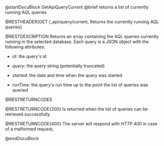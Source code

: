 
@startDocuBlock GetApiQueryCurrent
@brief returns a list of currently running AQL queries

@RESTHEADER{GET /_api/query/current, Returns the currently running AQL queries}

@RESTDESCRIPTION
Returns an array containing the AQL queries currently running in the selected
database. Each query is a JSON object with the following attributes:

- *id*: the query's id

- *query*: the query string (potentially truncated)

- *started*: the date and time when the query was started

- *runTime*: the query's run time up to the point the list of queries was
  queried

@RESTRETURNCODES

@RESTRETURNCODE{200}
Is returned when the list of queries can be retrieved successfully.

@RESTRETURNCODE{400}
The server will respond with *HTTP 400* in case of a malformed request,

@endDocuBlock

